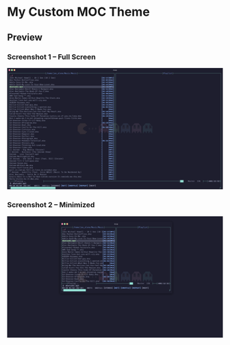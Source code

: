 # My Custom MOC Theme

## Preview

### Screenshot 1 – Full Screen
![Screenshot 1](./moc_1.png)

### Screenshot 2 – Minimized
![Screenshot 2](./moc_2.png)
